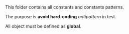 This folder contains all constants and constants patterns.

The purpose is **avoid hard-coding** *antipattern* in test.

All object must be defined as **global**.